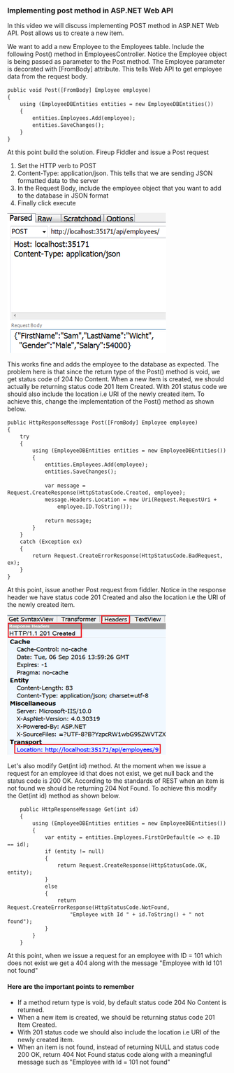 ### Implementing post method in ASP.NET Web API 

In this video we will discuss implementing POST method in ASP.NET Web API. Post allows us to create a new item. 


We want to add a new Employee to the Employees table. Include the following Post() method in EmployeesController. Notice the Employee object is being passed as parameter to the Post method. The Employee parameter is decorated with [FromBody] attribute. This tells Web API to get employee data from the request body.

    public void Post([FromBody] Employee employee)
    {
        using (EmployeeDBEntities entities = new EmployeeDBEntities())
        {
            entities.Employees.Add(employee);
            entities.SaveChanges();
        }
    }

At this point build the solution. Fireup Fiddler and issue a Post request

1. Set the HTTP verb to POST
2. Content-Type: application/json. This tells that we are sending JSON formatted data to the server
3. In the Request Body, include the employee object that you want to add to the database in JSON format
4. Finally click execute

<img src="https://github.com/dmahfuzd70/Programming/blob/main/C%23-Language/Web%20API/ASP.NET-Web-API-tutorial/Images/13.png" alt="Web API Directory" width="363" height="320">

This works fine and adds the employee to the database as expected. The problem here is that since the return type of the Post() method is void, we get status code of 204 No Content. When a new item is created, we should actually be returning status code 201 Item Created. With 201 status code we should also include the location i.e URI of the newly created item. To achieve this, change the implementation of the Post() method as shown below.

    public HttpResponseMessage Post([FromBody] Employee employee)
    {
        try
        {
            using (EmployeeDBEntities entities = new EmployeeDBEntities())
            {
                entities.Employees.Add(employee);
                entities.SaveChanges();

                var message = Request.CreateResponse(HttpStatusCode.Created, employee);
                message.Headers.Location = new Uri(Request.RequestUri +
                    employee.ID.ToString());

                return message;
            }
        }
        catch (Exception ex)
        {
            return Request.CreateErrorResponse(HttpStatusCode.BadRequest, ex);
        }
    }

At this point, issue another Post request from fiddler. Notice in the response header we have status code 201 Created and also the location i.e the URI of the newly created item.

<img src="https://github.com/dmahfuzd70/Programming/blob/main/C%23-Language/Web%20API/ASP.NET-Web-API-tutorial/Images/14.png" alt="Web API Directory" width="363" height="320">

Let's also modify Get(int id) method. At the moment when we issue a request for an employee id that does not exist, we get null back and the status code is 200 OK. According to the standards of REST when an item is not found we should be returning 204 Not Found. To achieve this modify the Get(int id) method as shown below.

        public HttpResponseMessage Get(int id)
        {
            using (EmployeeDBEntities entities = new EmployeeDBEntities())
            {
                var entity = entities.Employees.FirstOrDefault(e => e.ID == id);
                if (entity != null)
                {
                    return Request.CreateResponse(HttpStatusCode.OK, entity);
                }
                else
                {
                    return Request.CreateErrorResponse(HttpStatusCode.NotFound,
                        "Employee with Id " + id.ToString() + " not found");
                }
            }
        }

At this point, when we issue a request for an employee with ID = 101 which does not exist we get a 404 along with the message "Employee with Id 101 not found"

#### Here are the important points to remember
- If a method return type is void, by default status code 204 No Content is returned.
- When a new item is created, we should be returning status code 201 Item Created.
- With 201 status code we should also include the location i.e URI of the newly created item. 
- When an item is not found, instead of returning NULL and status code 200 OK, return 404 Not Found status code along with a meaningful message such as "Employee with Id = 101 not found"
